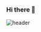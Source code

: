 ### Hi there 👋

![header](https://capsule-render.vercel.app/api?type=wave&color=timeAuto&height=200&section=header&text=linjuuu&fontSize=100)

<!--
**linjuuu/linjuuu** is a ✨ _special_ ✨ repository because its `README.md` (this file) appears on your GitHub profile.

Here are some ideas to get you started:

- 🔭 I’m currently working on ...
- 🌱 I’m currently learning ...
- 👯 I’m looking to collaborate on ...
- 🤔 I’m looking for help with ...
- 💬 Ask me about ...
- 📫 How to reach me: ...
- 😄 Pronouns: ...
- ⚡ Fun fact: ...
-->
